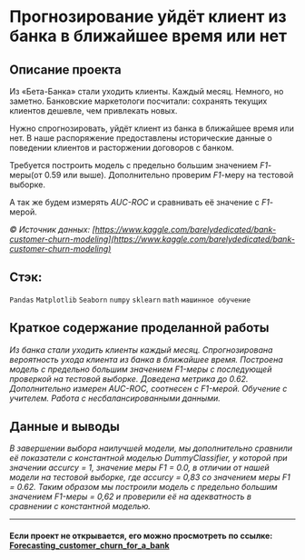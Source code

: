 # Прогнозирование уйдёт клиент из банка в ближайшее время или нет
<!--- ![image](https://user-images.githubusercontent.com/76148212/122680393-9319c900-d1f7-11eb-968e-580fc50f5fc8.png) --->

## Описание проекта
Из «Бета-Банка» стали уходить клиенты. Каждый месяц. Немного, но заметно. Банковские маркетологи посчитали: сохранять текущих клиентов дешевле, чем привлекать новых.

Нужно спрогнозировать, уйдёт клиент из банка в ближайшее время или нет. В наше распоряжение предоставлены исторические данные о поведении клиентов и расторжении договоров с банком. 

Требуется построить модель с предельно большим значением *F1*-меры(от 0.59 или выше). Дополнительно проверим *F1*-меру на тестовой выборке.

А так же будем измерять *AUC-ROC* и сравнивать её значение с *F1*-мерой.

   *© Источник данных: [https://www.kaggle.com/barelydedicated/bank-customer-churn-modeling](https://www.kaggle.com/barelydedicated/bank-customer-churn-modeling)* 
## Стэк:
`Pandas`
`Matplotlib`
`Seaborn`
`numpy`
`sklearn`
`math`
`машинное обучение`

## Краткое содержание проделанной работы<br>
<i>Из банка стали уходить клиенты каждый месяц. 
Спрогнозирована вероятность ухода клиента из банка в ближайшее время.
Построена модель с предельно большим значением F1-меры с последующей проверкой на тестовой выборке. Доведена метрика до 0.62. 
Дополнительно измерен AUC-ROC, соотнесен с F1-мерой.
Обучение с учителем. Работа с несбалансированными данными.</i>

## Данные и выводы
<i>В завершении выбора наилучшей модели, мы дополнительно сравнили её показатели с константной моделью DummyClassifier, у которой при значении accurcy = 1, значение меры F1 = 0.0, в отличии от нашей модели на тестовой выборке, где accurcy = 0,83 со значением меры F1 = 0.62. Таким образом мы построили модель с предельно большим значением F1-меры = 0,62 и проверили её на адекватность в сравнении с константной моделью.</i>

---

#### Если проект не открывается, его можно просмотреть по ссылке: <a href='https://nbviewer.jupyter.org/github/AxelVas/Forecasting_customer_churn_for_a_bank/blob/main/%D0%9F%D1%80%D0%BE%D0%B3%D0%BD%D0%BE%D0%B7%D0%B8%D1%80%D0%BE%D0%B2%D0%B0%D0%BD%D0%B8%D0%B5_%D1%83%D0%B9%D0%B4%D1%91%D1%82_%D0%BA%D0%BB%D0%B8%D0%B5%D0%BD%D1%82_%D0%B8%D0%B7_%D0%B1%D0%B0%D0%BD%D0%BA%D0%B0_%D0%B2_%D0%B1%D0%BB%D0%B8%D0%B6%D0%B0%D0%B9%D1%88%D0%B5%D0%B5_%D0%B2%D1%80%D0%B5%D0%BC%D1%8F_%D0%B8%D0%BB%D0%B8_%D0%BD%D0%B5%D1%82_%D0%BF%D1%80%D0%BE%D0%B5%D0%BA%D1%82_sh.ipynb'>Forecasting_customer_churn_for_a_bank</a>

<!--- # Полное содержание проекта
<a id='start'></a>

### 1. Подготовка данных
   * <a href='#step_1'> Загружаем библиотеки </a>
   * <a href='#step_1.1'> Открокем файл по адресу (datasets/users_behavior.csv) и изучим данные</a>
   * <a href='#step_1.4'> Заполним недостающие данные </a>
   
   * <a href='#step_1.3'> Воспользуемся функцией `describe` для анализа всех данных в таблице</a>
   * <a href='#step_1.2'>Построим графики зависимостей значений в таблице для наглядного представления о распределнии данных</a>
   
### 2. Исследование задачи
   *<a href='#step_2'> Применим порядковое и прямое кодирование к данным в таблице при помощи функции `OrdinalEncoder ` и `pd.get_dummies()` </a>
   * <a href='#step_2.1.1'> Используем функцию `train_test_split` для разделения основного массива данных на `три` выборки 20% 20% 60% </a>
   * <a href='#step_2.1'> Проверим равномерность разделения данных при помощи функции `shape`</a>
   * <a href='#step_2.2'> Посмотрим на распределение классов в данных </a>

   * <a href='#step_2.3'> Приведём данные столбцоов '`CreditScore`','`Age','Balance`','`EstimatedSalary`' к одному масштабу</a>
       * <a href='#step_2.2.end'> Вывод</a>  
   * <a href='#step_2.4'> Выбор моделей без учёта дисбаланса</a>
       * <a href='#step_2.4'> Логистическая регрессия </a>
       * <a href='#step_2.5'> Деревья выбора (DecisionTree) </a>
       * <a href='#step_2.6'> Случайный лес (RandomForest) </a>              
   * <a href='#step_2.end'> Вывод </a>
   
### 3. Борьба с дисбалансом
   * <a href='#step_3'> Посмотрим на баланс распределения классов в данных</a>
   * <a href='#step_3.1'>Первый способ - `balanced`</a>
       * <a href='#step_3.1'>Логистическая регрессия balanced</a>
       * <a href='#step_3.1.1'>Деревья выбора (DecisionTree) balanced</a>
       
       * <a href='#step_3.2'> Случайный лес (RandomForest) balanced</a>
   * <a href='#step_3.3'> Второй способ борьбы с дисбалансом данных (увелиение количества примеров `upsample`)</a>
       * <a href='#step_3.3'> Создадим функцию, для увеличения выборки по первому [1] классу данных и уменьшение по нулевому [0] классу</a>
   * <a href='#step_3.4'> Проверим данные на наших моделях</a>
       * <a href='#step_3.4'> Логистическая регрессия </a>
       * <a href='#step_3.5'> Деревья выбора (DecisionTree)</a>
       * <a href='#step_3.6'> Случайный лес (RandomForest)</a>
   * <a href='#step_3.6.1'> Определим порог классификации</a>
   * <a href='#step_3.7'> Вычислим ROC-AUC для валидационной модели</a>
   * <a href='#step_3.8'> Сведём полученные данные по F1- мере в одну таблицу</a>

   * <a href='#step_3.end'> Вывод </a>
   
### 4. Тестирование модели
   * <a href='#step_4.1'> Протестируем нашу лучшую модель `Случайный лес (RandomForest)` на полных данных, включая валидационную выборку</a>
   * <a href='#step_4.2'> Обучим модель на полных данных и выведем показатели </a>
   * <a href='#step_4.3'> ROC-AUC для тестовой модели</a>
   * <a href='#step_4.end'> Вывод </a>

### 5. Вывод
   * <a href='#step_5.end'> Вывод </a>
   --- >
